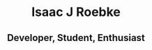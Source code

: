 <div class="info">
  <header markdown="0">
    <h1>Isaac J Roebke</h1>
    <h2>Developer, Student, Enthusiast</h2>
  </header>
</div>
